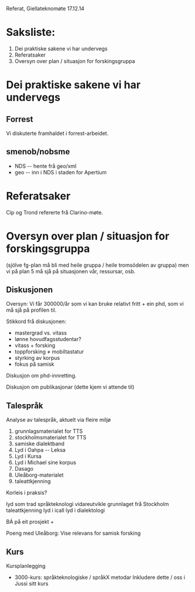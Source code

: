 Referat, Giellateknomøte 17.12.14

# Saksliste:

1. Dei praktiske sakene vi har undervegs
1. Referatsaker
1. Oversyn over plan / situasjon for forskingsgruppa

# Dei praktiske sakene vi har undervegs 

## Forrest
Vi diskuterte framhaldet i forrest-arbeidet.

## smenob/nobsme

* NDS -- hente frå geo/xml
* geo -- inn i NDS i staden for Apertium

# Referatsaker

Cip og Trond refererte frå Clarino-møte.

# Oversyn over plan / situasjon for forskingsgruppa 

(sjölve fg-plan må bli med heile gruppa / heile tromsödelen av gruppa) men vi på plan 5 må sjå på situasjonen vår, ressursar, osb.

## Diskusjonen

Oversyn: Vi får 300000/år som vi kan bruke relativt fritt + ein phd, som vi må sjå på profilen til.

Stikkord frå diskusjonen:

* mastergrad vs. vitass
* lønne hovudfagsstudentar?
* vitass + forsking
* toppforsking ≠ mobiltastatur
* styrking av korpus
* fokus på samisk

Diskusjon om phd-innretting.

Diskusjon om publikasjonar (dette kjem vi attende til)

## Talespråk

Analyse av talespråk, aktuelt via fleire miljø

1. grunnlagsmaterialet for TTS
1. stockholmsmaterialet for TTS
1. samiske dialektband
1. Lyd i Oahpa -- Leksa
1. Lyd i Kursa
1. Lyd i Michael sine korpus
1. Dasago
1. Uleåborg-materialet
1. taleattkjenning

Korleis i praksis?

lyd som trad språkteknologi
vidareutvikle grunnlaget frå Stockholm
taleattkjenning
lyd i icall
lyd i dialektologi

BÁ på eit prosjekt + 

Poeng med Uleåborg: Vise relevans for samisk forsking

## Kurs

Kursplanlegging

* 3000-kurs: språkteknologiske / språkX metodar
 Inkludere dette / oss i Jussi sitt kurs 
